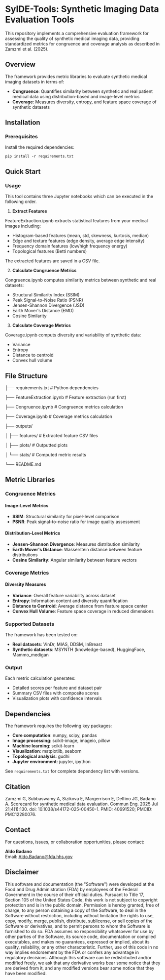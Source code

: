 # SyIDE-Tools: Synthetic Imaging Data Evaluation Tools

This repository implements a comprehensive evaluation framework for assessing the quality of synthetic medical imaging data, providing standardized metrics for congruence and coverage analysis as described in Zamzmi et al. (2025).

## Overview

The framework provides metric libraries to evaluate synthetic medical imaging datasets in terms of:

- **Congruence**: Quantifies similarity between synthetic and real patient medical data using distribution-based and image-level metrics
- **Coverage**: Measures diversity, entropy, and feature space coverage of synthetic datasets

## Installation

### Prerequisites

Install the required dependencies:

```
pip install -r requirements.txt
```

## Quick Start

### Usage

This tool contains three Jupyter notebooks which can be executed in the following order.

1. **Extract Features** 
   
FeatureExtraction.ipynb extracts statistical features from your medical images including:
   - Histogram-based features (mean, std, skewness, kurtosis, median)
   - Edge and texture features (edge density, average edge intensity)
   - Frequency domain features (low/high frequency energy)
   - Topological features (Betti numbers)

   The extracted features are saved in a CSV file.

2. **Calculate Congruence Metrics**
   
Congruence.ipynb computes similarity metrics between synthetic and real datasets:
   - Structural Similarity Index (SSIM)
   - Peak Signal-to-Noise Ratio (PSNR) 
   - Jensen-Shannon Divergence (JSD)
   - Earth Mover's Distance (EMD)
   - Cosine Similarity

3. **Calculate Coverage Metrics**
   
Coverage.ipynb computs diversity and variability of synthetic data:
   - Variance 
   - Entropy
   - Distance to centroid
   - Convex hull volume

## File Structure

├── requirements.txt # Python dependencies

├── FeatureExtraction.ipynb # Feature extraction (run first)

├── Congruence.ipynb # Congruence metrics calculation

├── Coverage.ipynb # Coverage metrics calculation

├── outputs/ 

│ ├── features/ # Extracted feature CSV files

│ ├── plots/ # Outputted plots

│ └── stats/ # Computed metric results 

└── README.md

## Metric Libraries

### Congruence Metrics

#### Image-Level Metrics
- **SSIM**: Structural similarity for pixel-level comparison
- **PSNR**: Peak signal-to-noise ratio for image quality assessment

#### Distribution-Level Metrics
- **Jensen-Shannon Divergence**: Measures distribution similarity
- **Earth Mover's Distance**: Wasserstein distance between feature distributions
- **Cosine Similarity**: Angular similarity between feature vectors

### Coverage Metrics

#### Diversity Measures
- **Variance**: Overall feature variability across dataset
- **Entropy**: Information content and diversity quantification
- **Distance to Centroid**: Average distance from feature space center
- **Convex Hull Volume**: Feature space coverage in reduced dimensions

### Supported Datasets
The framework has been tested on:
- **Real datasets**: VinDr, MIAS, DDSM, InBreast
- **Synthetic datasets**: MSYNTH (knowledge-based), HuggingFace, Mammo_medigan

### Output

Each metric calculation generates:
- Detailed scores per feature and dataset pair
- Summary CSV files with composite scores
- Visualization plots with confidence intervals

## Dependencies

The framework requires the following key packages:
- **Core computation**: numpy, scipy, pandas
- **Image processing**: scikit-image, imageio, pillow
- **Machine learning**: scikit-learn
- **Visualization**: matplotlib, seaborn
- **Topological analysis**: gudhi
- **Jupyter environment**: jupyter, ipython

See `requirements.txt` for complete dependency list with versions.

## Citation

Zamzmi G, Subbaswamy A, Sizikova E, Margerrison E, Delfino JG, Badano A. Scorecard for synthetic medical data evaluation. Commun Eng. 2025 Jul 21;4(1):130. doi: 10.1038/s44172-025-00450-1. PMID: 40691520; PMCID: PMC12280076.

## Contact

For questions, issues, or collaboration opportunities, please contact:

**Aldo Badano**  
Email: [Aldo.Badano@fda.hhs.gov](mailto:Aldo.Badano@fda.hhs.gov)

## Disclaimer

This software and documentation (the "Software") were developed at the Food and Drug Administration (FDA) by employees of the Federal Government in the course of their official duties. Pursuant to Title 17, Section 105 of the United States Code, this work is not subject to copyright protection and is in the public domain. Permission is hereby granted, free of charge, to any person obtaining a copy of the Software, to deal in the Software without restriction, including without limitation the rights to use, copy, modify, merge, publish, distribute, sublicense, or sell copies of the Software or derivatives, and to permit persons to whom the Software is furnished to do so. FDA assumes no responsibility whatsoever for use by other parties of the Software, its source code, documentation or compiled executables, and makes no guarantees, expressed or implied, about its quality, reliability, or any other characteristic. Further, use of this code in no way implies endorsement by the FDA or confers any advantage in regulatory decisions. Although this software can be redistributed and/or modified freely, we ask that any derivative works bear some notice that they are derived from it, and any modified versions bear some notice that they have been modified.